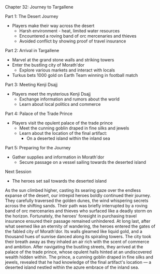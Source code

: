Chapter 32: Journey to Targallene

 Part 1: The Desert Journey
- Players make their way across the desert
  - Harsh environment - heat, limited water resources
  - Encountered a roving band of orc mercenaries and thieves
  - Avoided conflict by showing proof of travel insurance

 Part 2: Arrival in Targallene
- Marvel at the grand stone walls and striking towers
- Enter the bustling city of Morath'dor
  - Explore various markets and interact with locals
- Turkus bets 1000 gold on Earth Team winning in football match

 Part 3: Meeting Kenji Dsajj
- Players meet the mysterious Kenji Dsajj
  - Exchange information and rumors about the world
  - Learn about local politics and commerce

 Part 4: Palace of the Trade Prince
- Players visit the opulent palace of the trade prince
  - Meet the cunning goblin draped in fine silks and jewels
  - Learn about the location of the final artifact:
    - On a deserted island within the inland sea

 Part 5: Preparing for the Journey
- Gather supplies and information in Morath'dor
  - Secure passage on a vessel sailing towards the deserted island

 Next Session
- The heroes set sail towards the deserted island



As the sun climbed higher, casting its searing gaze over the endless expanse of the desert, our intrepid heroes boldly continued their journey. They carefully traversed the golden dunes, the wind whispering secrets across the shifting sands. Their path was briefly interrupted by a roving band of orc mercenaries and thieves who surfaced like a deadly storm on the horizon. Fortunately, the heroes' foresight in purchasing travel insurance ensured their passage remained unhindered.
At long last, after what seemed like an eternity of wandering, the heroes entered the gates of the fabled city of Morath'dor. Its walls gleamed like liquid gold, and a thousand hues of sunrise danced along its spiraling towers. The city took their breath away as they inhaled an air rich with the scent of commerce and ambition.
After navigating the bustling streets, they arrived at the palace of the trade prince, whose opulent halls hinted at an undiscovered wealth hidden within. The prince, a cunning goblin draped in fine silks and jewels, revealed that he had knowledge of the final artifact's location — a deserted island nestled within the azure embrace of the inland sea.
